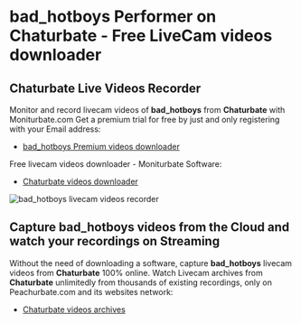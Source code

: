 # bad_hotboys Performer on Chaturbate - Free LiveCam videos downloader

## Chaturbate Live Videos Recorder

Monitor and record livecam videos of **bad_hotboys** from **Chaturbate** with Moniturbate.com
Get a premium trial for free by just and only registering with your Email address:
* [bad_hotboys Premium videos downloader](https://moniturbate.com/request-demo-licence-key.html)

Free livecam videos downloader - Moniturbate Software:
* [Chaturbate videos downloader](https://moniturbate.com/moniturbate-download-software.html)

![bad_hotboys livecam videos recorder](https://peachurnet.com/templates/moniturbate-software.png)


## Capture bad_hotboys videos from the Cloud and watch your recordings on Streaming

Without the need of downloading a software, capture **bad_hotboys** livecam videos from **Chaturbate** 100% online.
Watch Livecam archives from **Chaturbate** unlimitedly from thousands of existing recordings, only on Peachurbate.com and its websites network:
* [Chaturbate videos archives](https://peachurnet.com/)